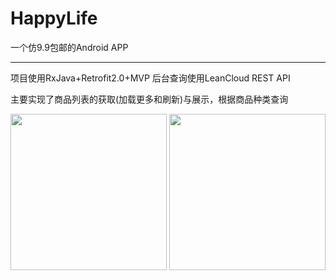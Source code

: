 # HappyLife

一个仿9.9包邮的Android APP

---

项目使用RxJava+Retrofit2.0+MVP
后台查询使用LeanCloud REST API

主要实现了商品列表的获取(加载更多和刷新)与展示，根据商品种类查询

<img src="http://7vzpfd.com1.z0.glb.clouddn.com/device-2016-03-13-145838.png" width="250" />

<img src="http://7vzpfd.com1.z0.glb.clouddn.com/device-2016-03-13-145750.png" width="250" />
